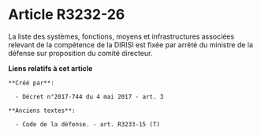 # Article R3232-26

La liste des systèmes, fonctions, moyens et infrastructures associées relevant de la compétence de la DIRISI est fixée par
arrêté du ministre de la défense sur proposition du comité directeur.

**Liens relatifs à cet article**

	**Créé par**:

	  - Décret n°2017-744 du 4 mai 2017 - art. 3

	**Anciens textes**:

	  - Code de la défense. - art. R3233-15 (T)
